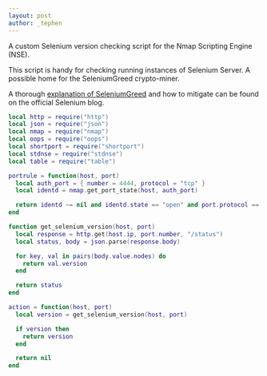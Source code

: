 ```yaml
---
layout: post
author: _tephen
---
```


A custom Selenium version checking script for the Nmap Scripting Engine (NSE).

This script is handy for checking running instances of Selenium Server. A possible home for the SeleniumGreed crypto-miner.

A thorough [explanation of SeleniumGreed](https://www.selenium.dev/blog/2024/protecting-unsecured-selenium-grid/) and how to mitigate can be found on the official Selenium blog.


```lua
local http = require("http")
local json = require("json")
local nmap = require("nmap")
local oops = require("oops")
local shortport = require("shortport")
local stdnse = require("stdnse")
local table = require("table")

portrule = function(host, port)
  local auth_port = { number = 4444, protocol = "tcp" }
  local identd = nmap.get_port_state(host, auth_port)

  return identd ~= nil and identd.state == "open" and port.protocol == "tcp" and port.state == "open"
end

function get_selenium_version(host, port)
  local response = http.get(host.ip, port.number, "/status")
  local status, body = json.parse(response.body)

  for key, val in pairs(body.value.nodes) do
    return val.version
  end

  return status
end

action = function(host, port)
  local version = get_selenium_version(host, port)

  if version then
    return version
  end

  return nil
end
```
